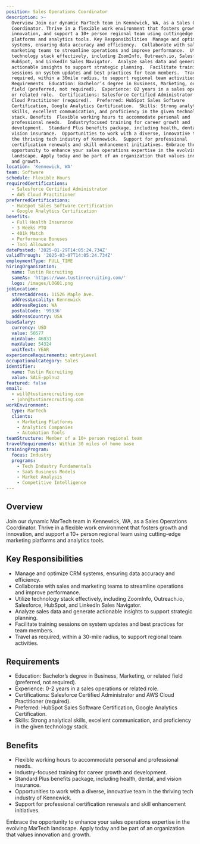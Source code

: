 ```yaml
---
position: Sales Operations Coordinator
description: >-
  Overview Join our dynamic MarTech team in Kennewick, WA, as a Sales Operations
  Coordinator. Thrive in a flexible work environment that fosters growth and
  innovation, and support a 10+ person regional team using cuttingedge marketing
  platforms and analytics tools. Key Responsibilities  Manage and optimize CRM
  systems, ensuring data accuracy and efficiency.  Collaborate with sales and
  marketing teams to streamline operations and improve performance.  Utilize
  technology stack effectively, including ZoomInfo, Outreach.io, Salesforce,
  HubSpot, and LinkedIn Sales Navigator.  Analyze sales data and generate
  actionable insights to support strategic planning.  Facilitate training
  sessions on system updates and best practices for team members.  Travel as
  required, within a 30mile radius, to support regional team activities.
  Requirements  Education: Bachelor’s degree in Business, Marketing, or related
  field (preferred, not required).  Experience: 02 years in a sales operations
  or related role.  Certifications: Salesforce Certified Administrator and AWS
  Cloud Practitioner (required).  Preferred: HubSpot Sales Software
  Certification, Google Analytics Certification.  Skills: Strong analytical
  skills, excellent communication, and proficiency in the given technology
  stack. Benefits  Flexible working hours to accommodate personal and
  professional needs.  Industryfocused training for career growth and
  development.  Standard Plus benefits package, including health, dental, and
  vision insurance.  Opportunities to work with a diverse, innovative team in
  the thriving tech industry of Kennewick.  Support for professional
  certification renewals and skill enhancement initiatives. Embrace the
  opportunity to enhance your sales operations expertise in the evolving MarTech
  landscape. Apply today and be part of an organization that values innovation
  and growth.
location: 'Kennewick, WA'
team: Software
schedule: Flexible Hours
requiredCertifications:
  - Salesforce Certified Administrator
  - AWS Cloud Practitioner
preferredCertifications:
  - HubSpot Sales Software Certification
  - Google Analytics Certification
benefits:
  - Full Health Insurance
  - 3 Weeks PTO
  - 401k Match
  - Performance Bonuses
  - Tool Allowance
datePosted: '2025-01-29T14:05:24.734Z'
validThrough: '2025-03-07T14:05:24.734Z'
employmentType: FULL_TIME
hiringOrganization:
  name: Tustin Recruiting
  sameAs: 'https://www.tustinrecruiting.com/'
  logo: /images/LOGO1.png
jobLocation:
  streetAddress: 11526 Maple Ave.
  addressLocality: Kennewick
  addressRegion: WA
  postalCode: '99336'
  addressCountry: USA
baseSalary:
  currency: USD
  value: 50577
  minValue: 46831
  maxValue: 54324
  unitText: YEAR
experienceRequirements: entryLevel
occupationalCategory: Sales
identifier:
  name: Tustin Recruiting
  value: SALE-pplnuz
featured: false
email:
  - will@tustinrecruiting.com
  - john@tustinrecruiting.com
workEnvironment:
  type: MarTech
  clients:
    - Marketing Platforms
    - Analytics Companies
    - Automation Tools
teamStructure: Member of a 10+ person regional team
travelRequirements: Within 30 miles of home base
trainingProgram:
  focus: Industry
  programs:
    - Tech Industry Fundamentals
    - SaaS Business Models
    - Market Analysis
    - Competitive Intelligence
---
```




## Overview  
Join our dynamic MarTech team in Kennewick, WA, as a Sales Operations Coordinator. Thrive in a flexible work environment that fosters growth and innovation, and support a 10+ person regional team using cutting-edge marketing platforms and analytics tools.

## Key Responsibilities  
- Manage and optimize CRM systems, ensuring data accuracy and efficiency.  
- Collaborate with sales and marketing teams to streamline operations and improve performance.  
- Utilize technology stack effectively, including ZoomInfo, Outreach.io, Salesforce, HubSpot, and LinkedIn Sales Navigator.  
- Analyze sales data and generate actionable insights to support strategic planning.  
- Facilitate training sessions on system updates and best practices for team members.  
- Travel as required, within a 30-mile radius, to support regional team activities.  

## Requirements  
- Education: Bachelor’s degree in Business, Marketing, or related field (preferred, not required).  
- Experience: 0-2 years in a sales operations or related role.  
- Certifications: Salesforce Certified Administrator and AWS Cloud Practitioner (required).  
- Preferred: HubSpot Sales Software Certification, Google Analytics Certification.  
- Skills: Strong analytical skills, excellent communication, and proficiency in the given technology stack.  

## Benefits  
- Flexible working hours to accommodate personal and professional needs.  
- Industry-focused training for career growth and development.  
- Standard Plus benefits package, including health, dental, and vision insurance.  
- Opportunities to work with a diverse, innovative team in the thriving tech industry of Kennewick.  
- Support for professional certification renewals and skill enhancement initiatives.  

Embrace the opportunity to enhance your sales operations expertise in the evolving MarTech landscape. Apply today and be part of an organization that values innovation and growth.
